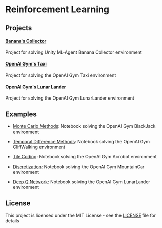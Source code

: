 # Reinforcement Learning

## Projects

#### [Banana's Collector](https://github.com/fernandofsilva/Banana_Collector)
Project for solving Unity ML-Agent Banana Collector environment

#### [OpenAI Gym's Taxi](https://github.com/fernandofsilva/Taxi)
Project for solving the OpenAI Gym Taxi environment

#### [OpenAI Gym's Lunar Lander](https://github.com/fernandofsilva/LunarLander)
Project for solving the OpenAI Gym LunarLander environment


## Examples

- [Monte Carlo Methods](https://github.com/fernandofsilva/Reinforcement_Learning/blob/main/notebooks/mc/Monte_Carlo.ipynb): 
Notebook solving the OpenAI Gym BlackJack environment

- [Temporal Difference Methods](https://github.com/fernandofsilva/Reinforcement_Learning/blob/main/notebooks/td/Temporal_Difference.ipynb): 
Notebook solving the OpenAI Gym CliffWalking environment

- [Tile Coding](https://github.com/fernandofsilva/Reinforcement_Learning/blob/main/notebooks/tile/Tile_Coding.ipynb): 
Notebook solving the OpenAI Gym Acrobot environment

- [Discretization](https://github.com/fernandofsilva/Reinforcement_Learning/blob/main/notebooks/discretization/Discretization.ipynb): 
Notebook solving the OpenAI Gym MountainCar environment

- [Deep Q Network](https://github.com/fernandofsilva/Reinforcement_Learning/blob/main/notebooks/dqn/Deep_Q_Network.ipynb): 
Notebook solving the OpenAI Gym LunarLander environment

## License
This project is licensed under the MIT License - see the [LICENSE](https://github.com/fernandofsilva/Reinforcement_Learning/blob/main/LICENSE) file for details
